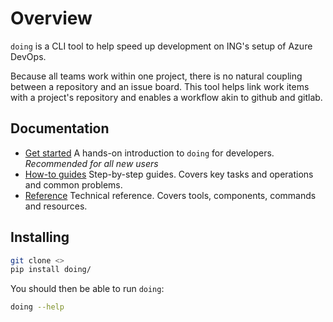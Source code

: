 # Overview

`doing` is a CLI tool to help speed up development on ING's setup of Azure DevOps.

Because all teams work within one project, there is no natural coupling between a repository and an issue board. This tool helps link work items with a project's repository and enables a workflow akin to github and gitlab.

## Documentation

- [Get started](get_started/install.md) A hands-on introduction to `doing` for developers. *Recommended for all new users*
- [How-to guides]() Step-by-step guides. Covers key tasks and operations and common problems.
- [Reference]() Technical reference. Covers tools, components, commands and resources.

## Installing

```bash
git clone <>
pip install doing/
```

You should then be able to run `doing`:

```bash
doing --help
```